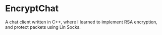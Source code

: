# EncryptChat
A chat client written in C++, where I learned to implement RSA encryption, and protect packets using Lin Socks. 
